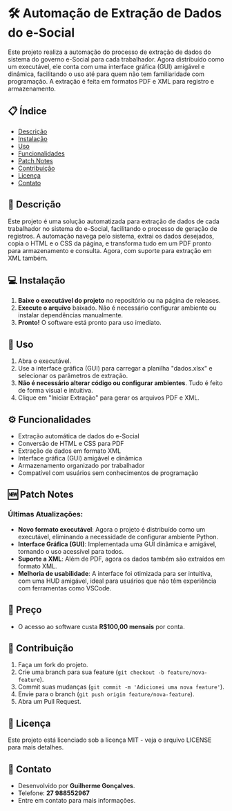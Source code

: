 # 🛠️ Automação de Extração de Dados do e-Social

Este projeto realiza a automação do processo de extração de dados do sistema do governo e-Social para cada trabalhador. Agora distribuído como um executável, ele conta com uma interface gráfica (GUI) amigável e dinâmica, facilitando o uso até para quem não tem familiaridade com programação. A extração é feita em formatos PDF e XML para registro e armazenamento.

## 📋 Índice

- [Descrição](#descrição)
- [Instalação](#instalação)
- [Uso](#uso)
- [Funcionalidades](#funcionalidades)
- [Patch Notes](#patch-notes)
- [Contribuição](#contribuição)
- [Licença](#licença)
- [Contato](#contato)

## 📝 Descrição

Este projeto é uma solução automatizada para extração de dados de cada trabalhador no sistema do e-Social, facilitando o processo de geração de registros. A automação navega pelo sistema, extrai os dados desejados, copia o HTML e o CSS da página, e transforma tudo em um PDF pronto para armazenamento e consulta. Agora, com suporte para extração em XML também.

## 💻 Instalação

1. **Baixe o executável do projeto** no repositório ou na página de releases.
2. **Execute o arquivo** baixado. Não é necessário configurar ambiente ou instalar dependências manualmente.
3. **Pronto!** O software está pronto para uso imediato.

## 🚀 Uso

1. Abra o executável.
2. Use a interface gráfica (GUI) para carregar a planilha "dados.xlsx" e selecionar os parâmetros de extração.
3. **Não é necessário alterar código ou configurar ambientes**. Tudo é feito de forma visual e intuitiva.
4. Clique em "Iniciar Extração" para gerar os arquivos PDF e XML.

## ⚙️ Funcionalidades

- Extração automática de dados do e-Social
- Conversão de HTML e CSS para PDF
- Extração de dados em formato XML
- Interface gráfica (GUI) amigável e dinâmica
- Armazenamento organizado por trabalhador
- Compatível com usuários sem conhecimentos de programação

## 🆕 Patch Notes

### Últimas Atualizações:
- **Novo formato executável**: Agora o projeto é distribuído como um executável, eliminando a necessidade de configurar ambiente Python.
- **Interface Gráfica (GUI)**: Implementada uma GUI dinâmica e amigável, tornando o uso acessível para todos.
- **Suporte a XML**: Além de PDF, agora os dados também são extraídos em formato XML.
- **Melhoria de usabilidade**: A interface foi otimizada para ser intuitiva, com uma HUD amigável, ideal para usuários que não têm experiência com ferramentas como VSCode.

## 💸 Preço

- O acesso ao software custa **R$100,00 mensais** por conta.

## 🤝 Contribuição

1. Faça um fork do projeto.
2. Crie uma branch para sua feature (`git checkout -b feature/nova-feature`).
3. Commit suas mudanças (`git commit -m 'Adicionei uma nova feature'`).
4. Envie para o branch (`git push origin feature/nova-feature`).
5. Abra um Pull Request.

## 📜 Licença

Este projeto está licenciado sob a licença MIT - veja o arquivo LICENSE para mais detalhes.

## 📧 Contato

- Desenvolvido por **Guilherme Gonçalves**.
- Telefone: **27 988552967**
- Entre em contato para mais informações.
